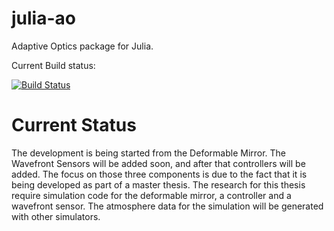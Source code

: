 julia-ao
========

Adaptive Optics package for Julia.

Current Build status:

[![Build Status](https://travis-ci.org/forcaeluz/julia_ao.svg?branch=master)](https://travis-ci.org/forcaeluz/julia_ao)

Current Status
==============

The development is being started from the Deformable Mirror. The Wavefront Sensors will be added soon, and after that controllers will be added. The focus on those three components is due to the fact that it is being developed as part of a master thesis. The research for this thesis require simulation code for the deformable mirror, a controller and a wavefront sensor. The atmosphere data for the simulation will be generated with other simulators.




